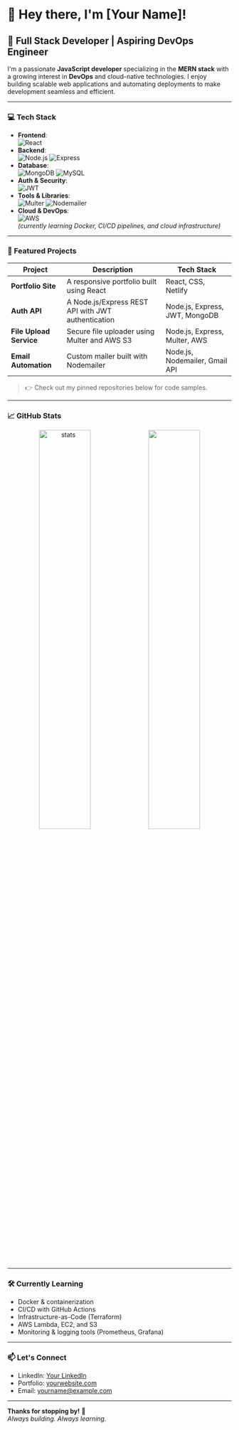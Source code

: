 # 👋 Hey there, I'm [Your Name]!

## 🚀 Full Stack Developer | Aspiring DevOps Engineer

I'm a passionate **JavaScript developer** specializing in the **MERN stack** with a growing interest in **DevOps** and cloud-native technologies. I enjoy building scalable web applications and automating deployments to make development seamless and efficient.

---

### 💻 Tech Stack

- **Frontend**:  
  ![React](https://img.shields.io/badge/-ReactJS-61DAFB?style=flat&logo=react)  
- **Backend**:  
  ![Node.js](https://img.shields.io/badge/-Node.js-339933?style=flat&logo=node.js) ![Express](https://img.shields.io/badge/-Express.js-000000?style=flat&logo=express)  
- **Database**:  
  ![MongoDB](https://img.shields.io/badge/-MongoDB-47A248?style=flat&logo=mongodb) ![MySQL](https://img.shields.io/badge/-MySQL-4479A1?style=flat&logo=mysql)  
- **Auth & Security**:  
  ![JWT](https://img.shields.io/badge/-JWT-000000?style=flat&logo=jsonwebtokens)  
- **Tools & Libraries**:  
  ![Multer](https://img.shields.io/badge/-Multer-000000?style=flat) ![Nodemailer](https://img.shields.io/badge/-Nodemailer-009688?style=flat)  
- **Cloud & DevOps**:  
  ![AWS](https://img.shields.io/badge/-AWS-232F3E?style=flat&logo=amazon-aws)  
  *(currently learning Docker, CI/CD pipelines, and cloud infrastructure)*

---

### 📂 Featured Projects

| Project | Description | Tech Stack |
|--------|-------------|------------|
| **Portfolio Site** | A responsive portfolio built using React | React, CSS, Netlify |
| **Auth API** | A Node.js/Express REST API with JWT authentication | Node.js, Express, JWT, MongoDB |
| **File Upload Service** | Secure file uploader using Multer and AWS S3 | Node.js, Express, Multer, AWS |
| **Email Automation** | Custom mailer built with Nodemailer | Node.js, Nodemailer, Gmail API |

> 👉 Check out my pinned repositories below for code samples.

---

### 📈 GitHub Stats

<p align="center">
  <img src="https://github-readme-stats.vercel.app/api?username=yourusername&show_icons=true&theme=radical" alt="stats" width="48%"/>
  <img src="https://github-readme-streak-stats.herokuapp.com?user=yourusername&theme=radical&hide_border=false" width="48%"/>
</p>

---

### 🛠️ Currently Learning

- Docker & containerization
- CI/CD with GitHub Actions
- Infrastructure-as-Code (Terraform)
- AWS Lambda, EC2, and S3
- Monitoring & logging tools (Prometheus, Grafana)

---

### 📫 Let's Connect

- LinkedIn: [Your LinkedIn](https://linkedin.com/in/yourname)
- Portfolio: [yourwebsite.com](https://yourwebsite.com)
- Email: yourname@example.com

---

**Thanks for stopping by!** 🚀  
*Always building. Always learning.*

